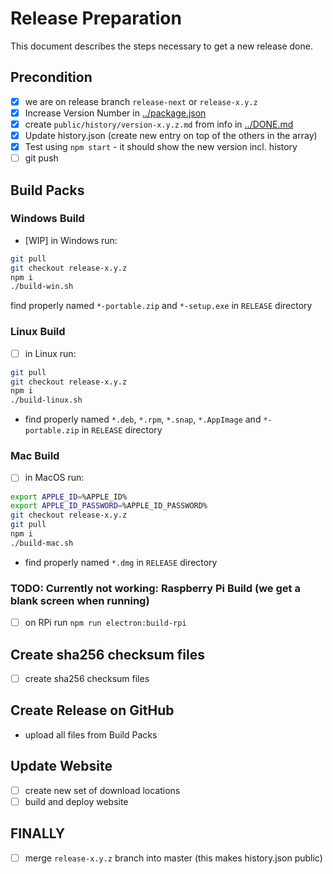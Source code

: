 # Release Preparation

This document describes the steps necessary to get a new release done.

## Precondition

- [x] we are on release branch `release-next` or `release-x.y.z`
- [x] Increase Version Number in [../package.json](../package.json)
- [x] create `public/history/version-x.y.z.md` from info in [../DONE.md](../DONE.md) 
- [x] Update history.json (create new entry on top of the others in the array)
- [x] Test using `npm start` - it should show the new version incl. history
- [ ] git push

## Build Packs

### Windows Build

- [WIP] in Windows run:

```bash
git pull
git checkout release-x.y.z
npm i
./build-win.sh
```

find properly named `*-portable.zip` and `*-setup.exe` in `RELEASE` directory

### Linux Build

- [ ] in Linux run:

```bash
git pull
git checkout release-x.y.z
npm i
./build-linux.sh
```

- find properly named `*.deb`, `*.rpm`, `*.snap`, `*.AppImage` and `*-portable.zip` in `RELEASE` directory

### Mac Build

- [ ] in MacOS run:

```bash
export APPLE_ID=%APPLE_ID%
export APPLE_ID_PASSWORD=%APPLE_ID_PASSWORD%
git checkout release-x.y.z
git pull
npm i
./build-mac.sh
```

- find properly named `*.dmg` in `RELEASE` directory

### TODO: Currently not working: Raspberry Pi Build (we get a blank screen when running)

- [ ] on RPi run `npm run electron:build-rpi`

## Create sha256 checksum files

- [ ] create sha256 checksum files

## Create Release on GitHub

- upload all files from Build Packs

## Update Website

- [ ] create new set of download locations
- [ ] build and deploy website

## FINALLY

- [ ] merge `release-x.y.z` branch into master (this makes history.json public)
